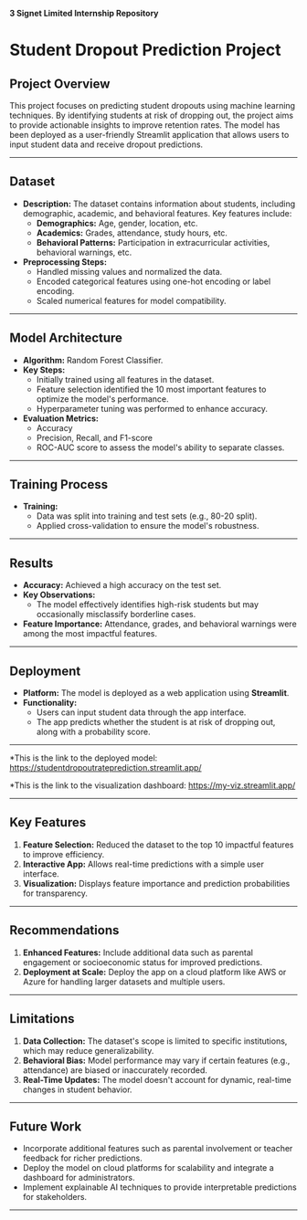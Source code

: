 **3 Signet Limited Internship Repository**
# **Student Dropout Prediction Project**

## **Project Overview**
This project focuses on predicting student dropouts using machine learning techniques. By identifying students at risk of dropping out, the project aims to provide actionable insights to improve retention rates. The model has been deployed as a user-friendly Streamlit application that allows users to input student data and receive dropout predictions.

---

## **Dataset**
- **Description:** The dataset contains information about students, including demographic, academic, and behavioral features. Key features include:
  - **Demographics:** Age, gender, location, etc.
  - **Academics:** Grades, attendance, study hours, etc.
  - **Behavioral Patterns:** Participation in extracurricular activities, behavioral warnings, etc.
- **Preprocessing Steps:**
  - Handled missing values and normalized the data.
  - Encoded categorical features using one-hot encoding or label encoding.
  - Scaled numerical features for model compatibility.

---

## **Model Architecture**
- **Algorithm:** Random Forest Classifier.
- **Key Steps:**
  - Initially trained using all features in the dataset.
  - Feature selection identified the 10 most important features to optimize the model's performance.
  - Hyperparameter tuning was performed to enhance accuracy.
- **Evaluation Metrics:**
  - Accuracy
  - Precision, Recall, and F1-score
  - ROC-AUC score to assess the model's ability to separate classes.

---

## **Training Process**
- **Training:** 
  - Data was split into training and test sets (e.g., 80-20 split).
  - Applied cross-validation to ensure the model's robustness.

---

## **Results**
- **Accuracy:** Achieved a high accuracy on the test set.
- **Key Observations:**
  - The model effectively identifies high-risk students but may occasionally misclassify borderline cases.
- **Feature Importance:** Attendance, grades, and behavioral warnings were among the most impactful features.

---

## **Deployment**
- **Platform:** The model is deployed as a web application using **Streamlit**.
- **Functionality:** 
  - Users can input student data through the app interface.
  - The app predicts whether the student is at risk of dropping out, along with a probability score.

---

*This is the link to the deployed model: https://studentdropoutrateprediction.streamlit.app/

*This is the link to the visualization dashboard: https://my-viz.streamlit.app/

---

## **Key Features**
1. **Feature Selection:** Reduced the dataset to the top 10 impactful features to improve efficiency.
2. **Interactive App:** Allows real-time predictions with a simple user interface.
3. **Visualization:** Displays feature importance and prediction probabilities for transparency.

---

## **Recommendations**
1. **Enhanced Features:** Include additional data such as parental engagement or socioeconomic status for improved predictions.
2. **Deployment at Scale:** Deploy the app on a cloud platform like AWS or Azure for handling larger datasets and multiple users.

---

## **Limitations**
1. **Data Collection:** The dataset's scope is limited to specific institutions, which may reduce generalizability.
2. **Behavioral Bias:** Model performance may vary if certain features (e.g., attendance) are biased or inaccurately recorded.
3. **Real-Time Updates:** The model doesn't account for dynamic, real-time changes in student behavior.

---

## **Future Work**
- Incorporate additional features such as parental involvement or teacher feedback for richer predictions.
- Deploy the model on cloud platforms for scalability and integrate a dashboard for administrators.
- Implement explainable AI techniques to provide interpretable predictions for stakeholders.

---


